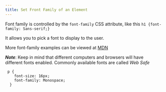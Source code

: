 ```yaml
---
title: Set Front Family of an Element
---
```

Font family is controlled by the `font-family` CSS attribute, like this `h1 {font-family: Sans-serif;}`

It allows you to pick a font to display to the user.

More font-family examples can be viewed at [MDN](https://developer.mozilla.org/en-US/docs/Web/CSS/font-family)

**_Note_**: Keep in mind that different computers and browsers will have different fonts enabled. Commonly available fonts are called _Web Safe_

     p {
        font-size: 16px;
        font-family: Monospace;
      }